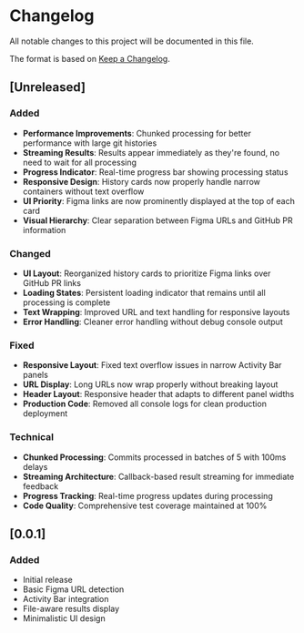 # Changelog

All notable changes to this project will be documented in this file.

The format is based on [Keep a Changelog](https://keepachangelog.com/en/1.1.0/).

## [Unreleased]

### Added
- **Performance Improvements**: Chunked processing for better performance with large git histories
- **Streaming Results**: Results appear immediately as they're found, no need to wait for all processing
- **Progress Indicator**: Real-time progress bar showing processing status
- **Responsive Design**: History cards now properly handle narrow containers without text overflow
- **UI Priority**: Figma links are now prominently displayed at the top of each card
- **Visual Hierarchy**: Clear separation between Figma URLs and GitHub PR information

### Changed
- **UI Layout**: Reorganized history cards to prioritize Figma links over GitHub PR links
- **Loading States**: Persistent loading indicator that remains until all processing is complete
- **Text Wrapping**: Improved URL and text handling for responsive layouts
- **Error Handling**: Cleaner error handling without debug console output

### Fixed
- **Responsive Layout**: Fixed text overflow issues in narrow Activity Bar panels
- **URL Display**: Long URLs now wrap properly without breaking layout
- **Header Layout**: Responsive header that adapts to different panel widths
- **Production Code**: Removed all console logs for clean production deployment

### Technical
- **Chunked Processing**: Commits processed in batches of 5 with 100ms delays
- **Streaming Architecture**: Callback-based result streaming for immediate feedback
- **Progress Tracking**: Real-time progress updates during processing
- **Code Quality**: Comprehensive test coverage maintained at 100%

## [0.0.1]

### Added
- Initial release
- Basic Figma URL detection
- Activity Bar integration
- File-aware results display
- Minimalistic UI design
